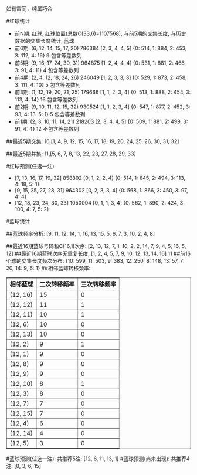 <!-- 
.. title: 双色球2016087期(2016-07-28)数据分析报告
.. slug: slott-2016087-2016-07-28-report
.. date: 2016-07-29 08:00:00 UTC+08:00
.. tags: Lottery
.. link: 
.. description: 
.. type: text
-->

如有雷同，纯属巧合

<!-- TEASER_END-->

#红球统计

- 前N期: 红球, 红球位置(总数C(33,6)=1107568), 与前5期的交集长度, 与历史数据的交集长度统计, 蓝球
- 前6期: (6, 12, 14, 15, 17, 20) 786384 [2, 3, 4, 4, 5] {0: 514, 1: 884, 2: 453, 3: 112, 4: 16} 9 包含等差数列
- 前5期: (9, 16, 17, 24, 30, 31) 964875 [1, 2, 4, 4, 4] {0: 531, 1: 881, 2: 466, 3: 91, 4: 11} 4 包含等差数列
- 前4期: (2, 4, 12, 18, 24, 26) 246049 [1, 2, 3, 3, 3] {0: 529, 1: 873, 2: 458, 3: 111, 4: 10} 5 包含等差数列
- 前3期: (1, 12, 19, 20, 21, 25) 179666 [1, 1, 2, 3, 4] {0: 513, 1: 888, 2: 454, 3: 113, 4: 14} 16 包含等差数列
- 前2期: (9, 10, 11, 12, 15, 32) 930524 [1, 1, 2, 3, 4] {0: 547, 1: 877, 2: 452, 3: 93, 4: 13, 5: 1} 5 包含等差数列
- 前1期: (2, 3, 10, 11, 14, 21) 218203 [2, 3, 4, 4, 5] {0: 509, 1: 881, 2: 499, 3: 91, 4: 4} 12 不包含等差数列

##最近5期交集:
16,[1, 4, 9, 12, 15, 16, 17, 18, 19, 20, 24, 25, 26, 30, 31, 32]

##最近5期并集:
11,[5, 6, 7, 8, 13, 22, 23, 27, 28, 29, 33]

#红球预测(任选一注)

- [7, 13, 16, 17, 19, 32] 858802 [0, 1, 2, 2, 4] {0: 514, 1: 845, 2: 494, 3: 113, 4: 18, 5: 1}
- [9, 15, 25, 27, 28, 31] 964302 [0, 2, 3, 3, 4] {0: 568, 1: 866, 2: 450, 3: 97, 4: 4}
- [12, 18, 23, 24, 30, 33] 1050004 [0, 1, 1, 3, 4] {0: 562, 1: 890, 2: 424, 3: 100, 4: 7, 5: 2}

#蓝球统计

##蓝球频率分析:
[9, 11, 12, 14, 1, 16, 13, 15, 5, 6, 7, 3, 10, 2, 4, 8]

##最近16期蓝球号码和C(16,1)次序:
 [2, 13, 12, 7, 1, 10, 2, 2, 14, 7, 9, 4, 5, 16, 5, 12]
##最近16期蓝球次序无重复长度:
 [1, 2, 4, 5, 7, 9, 10, 12, 13, 14, 16] 11
##前16个球的交集长度频次分布:
{10: 599, 11: 503, 9: 383, 12: 250, 8: 148, 13: 57, 7: 20, 14: 9, 6: 1}
##相邻蓝球转移频率:
 <table border="1" class="table table-striped dataframe">
  <thead>
    <tr style="text-align: right;">
      <th>相邻蓝球</th>
      <th>二次转移频率</th>
      <th>三次转移频率</th>
    </tr>
  </thead>
  <tbody>
    <tr>
      <td>(12, 16)</td>
      <td>15</td>
      <td>0</td>
    </tr>
    <tr>
      <td>(12, 12)</td>
      <td>11</td>
      <td>1</td>
    </tr>
    <tr>
      <td>(12, 11)</td>
      <td>10</td>
      <td>1</td>
    </tr>
    <tr>
      <td>(12, 6)</td>
      <td>10</td>
      <td>0</td>
    </tr>
    <tr>
      <td>(12, 13)</td>
      <td>10</td>
      <td>0</td>
    </tr>
    <tr>
      <td>(12, 2)</td>
      <td>9</td>
      <td>1</td>
    </tr>
    <tr>
      <td>(12, 1)</td>
      <td>9</td>
      <td>0</td>
    </tr>
    <tr>
      <td>(12, 8)</td>
      <td>9</td>
      <td>0</td>
    </tr>
    <tr>
      <td>(12, 9)</td>
      <td>9</td>
      <td>0</td>
    </tr>
    <tr>
      <td>(12, 10)</td>
      <td>8</td>
      <td>1</td>
    </tr>
    <tr>
      <td>(12, 3)</td>
      <td>8</td>
      <td>0</td>
    </tr>
    <tr>
      <td>(12, 7)</td>
      <td>7</td>
      <td>0</td>
    </tr>
    <tr>
      <td>(12, 15)</td>
      <td>7</td>
      <td>0</td>
    </tr>
    <tr>
      <td>(12, 4)</td>
      <td>6</td>
      <td>0</td>
    </tr>
    <tr>
      <td>(12, 14)</td>
      <td>4</td>
      <td>0</td>
    </tr>
    <tr>
      <td>(12, 5)</td>
      <td>3</td>
      <td>0</td>
    </tr>
  </tbody>
</table>
#蓝球预测(任选一注):
共推荐5注: [12, 6, 11, 13, 1]
#蓝球预测(尚未出现):
共推荐4注: [8, 3, 6, 15]

